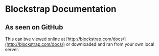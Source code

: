 # Blockstrap Documentation

## As seen on GitHub

This can bve viewed online at [http://blockstrap.com/docs/](http://blockstrap.com/docs/) or downloaded and ran from your own local server.

